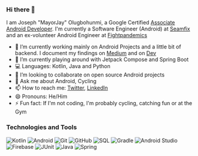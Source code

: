 ### Hi there 👋
I am Joseph "MayorJay" Olugbohunmi, a Google Certified [Associate Android Developer](https://bit.ly/JO-AAD). I'm currently a Software Engineer (Android) at [Seamfix](https://github.com/seamfix/) and an ex-volunteer Android Engineer at [Fightpandemics](https://github.com/fightpandemics)

- 🔭 I’m currently working mainly on Android Projects and a little bit of backend. I document my findings on [Medium](https://olugbohunmijoseph.medium.com/) and on [Dev](https://dev.to/mayorjay)
- 🌱 I’m currently playing around with Jetpack Compose and Spring Boot
- 💻 Languages: Kotlin, Java and Python
- 👯 I’m looking to collaborate on open source Android projects
- 💬 Ask me about Android, Cycling
- 📫 How to reach me: [Twitter](https://twitter.com/mayorjay1), [LinkedIn](https://www.linkedin.com/in/joseph-olugbohunmi/)
- 😄 Pronouns: He/Him
- ⚡ Fun fact: If I'm not coding, I'm probably cycling, catching fun or at the Gym

### Technologies and Tools
  ![Kotlin](https://img.shields.io/badge/-Kotlin-333333?style=flat&logo=kotlin)
  ![Android](https://img.shields.io/badge/-Android-333333?style=flat&logo=android)
  ![Git](https://img.shields.io/badge/-Git-05122A?style=flat&logo=git)
  ![GitHub](https://img.shields.io/badge/-GitHub-05122A?style=flat&logo=github)
  ![SQL](https://img.shields.io/badge/-SQL-05122A?style=flat&logo=mysql)
  ![Gradle](https://img.shields.io/badge/-Gradle-05122A?style=flat&logo=gradle)
  ![Android Studio](https://img.shields.io/badge/-Android%20Studio-05122A?style=flat&logo=android-studio)
  ![Firebase](https://img.shields.io/badge/-Firebase-333333?style=flat&logo=firebase)
  ![JUnit](https://img.shields.io/badge/-JUnit-333333?style=flat&logo=junit)
  ![Java](https://img.shields.io/badge/-Java-333333?style=flat&logo=java)
  ![Spring](https://img.shields.io/badge/-Spring-333333?style=flat&logo=spring)
